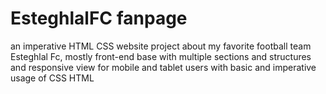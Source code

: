 # EsteghlalFC fanpage
 an imperative HTML CSS website project about my favorite football team Esteghlal Fc, mostly front-end base with multiple sections and structures and responsive view for mobile and tablet users with basic and imperative usage of CSS HTML
